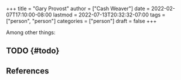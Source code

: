 +++
title = "Gary Provost"
author = ["Cash Weaver"]
date = 2022-02-07T17:10:00-08:00
lastmod = 2022-07-13T20:32:32-07:00
tags = ["person", "person"]
categories = ["person"]
draft = false
+++

Among other things:


## TODO {#todo}

## References

<style>.csl-entry{text-indent: -1.5em; margin-left: 1.5em;}</style><div class="csl-bib-body">
</div>
